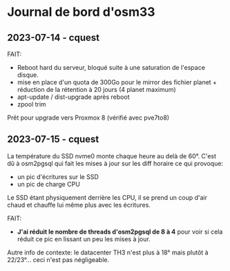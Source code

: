 # Journal de bord d'osm33

## 2023-07-14 - cquest

FAIT:
- Reboot hard du serveur, bloqué suite à une saturation de l'espace disque.
- mise en place d'un quota de 300Go pour le mirror des fichier planet + réduction de la rétention à 20 jours (4 planet maximum)
- apt-update / dist-upgrade  après reboot
- zpool trim 

Prêt pour upgrade vers Proxmox 8 (vérifié avec pve7to8)

## 2023-07-15 - cquest

La température du SSD nvme0 monte chaque heure au delà de 60°.
C'est dû à osm2pgsql qui fait les mises à jour sur les diff horaire ce qui provoque:
- un pic d'écritures sur le SSD
- un pic de charge CPU

Le SSD étant physiquement derrière les CPU, il se prend un coup d'air chaud et chauffe lui même plus avec les écritures.

FAIT:
- **J'ai réduit le nombre de threads d'osm2pgsql de 8 à 4** pour voir si cela réduit ce pic en lissant un peu les mises à jour.

Autre info de contexte: le datacenter TH3 n'est plus à 18° mais plutôt à 22/23°... ceci n'est pas négligeable.

